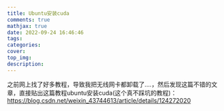 ```yaml
---
title: Ubuntu安装cuda
comments: true
mathjax: true
date: 2022-09-24 16:46:46
tags:
categories:
cover:
top_img:
description:
---
```

<script type="text/javascript" src="/js/src/bai.js"></script>


之前网上找了好多教程，导致我把无线网卡都卸载了....，然后发现这篇不错的文章，直接贴出这篇教程ubuntu安装cuda(这个真不踩坑的教程)：https://blog.csdn.net/weixin_43744613/article/details/124272020
